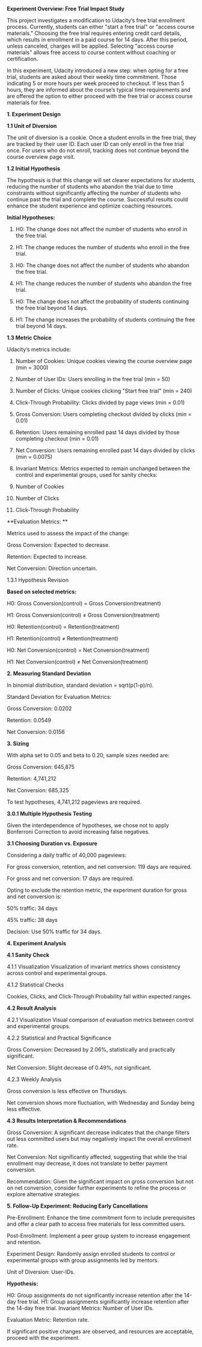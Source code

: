 **Experiment Overview: Free Trial Impact Study**

This project investigates a modification to Udacity’s free trial enrollment process. Currently, students can either "start a free trial" or "access course materials." Choosing the free trial requires entering credit card details, which results in enrollment in a paid course for 14 days. After this period, unless canceled, charges will be applied. Selecting "access course materials" allows free access to course content without coaching or certification.

In this experiment, Udacity introduced a new step: when opting for a free trial, students are asked about their weekly time commitment. Those indicating 5 or more hours per week proceed to checkout. If less than 5 hours, they are informed about the course’s typical time requirements and are offered the option to either proceed with the free trial or access course materials for free.

**1. Experiment Design**

**1.1 Unit of Diversion**

The unit of diversion is a cookie. Once a student enrolls in the free trial, they are tracked by their user ID. Each user ID can only enroll in the free trial once. For users who do not enroll, tracking does not continue beyond the course overview page visit.

**1.2 Initial Hypothesis**

The hypothesis is that this change will set clearer expectations for students, reducing the number of students who abandon the trial due to time constraints without significantly affecting the number of students who continue past the trial and complete the course. Successful results could enhance the student experience and optimize coaching resources.

**Initial Hypotheses:**

1. H0: The change does not affect the number of students who enroll in the free trial.

2. H1: The change reduces the number of students who enroll in the free trial.

3. H0: The change does not affect the number of students who abandon the free trial.

4. H1: The change reduces the number of students who abandon the free trial.

5. H0: The change does not affect the probability of students continuing the free trial beyond 14 days.

6. H1: The change increases the probability of students continuing the free trial beyond 14 days.

**1.3 Metric Choice**

Udacity’s metrics include:

1. Number of Cookies: Unique cookies viewing the course overview page (min = 3000)

2. Number of User IDs: Users enrolling in the free trial (min = 50)

3. Number of Clicks: Unique cookies clicking "Start free trial" (min = 240)

4. Click-Through Probability: Clicks divided by page views (min = 0.01)

5. Gross Conversion: Users completing checkout divided by clicks (min = 0.01)

6. Retention: Users remaining enrolled past 14 days divided by those completing checkout (min = 0.01)

7. Net Conversion: Users remaining enrolled past 14 days divided by clicks (min = 0.0075)

8. Invariant Metrics: Metrics expected to remain unchanged between the control and experimental groups, used for sanity checks:

9. Number of Cookies

10. Number of Clicks

11. Click-Through Probability

**Evaluation Metrics: **

Metrics used to assess the impact of the change:

Gross Conversion: Expected to decrease.

Retention: Expected to increase.

Net Conversion: Direction uncertain.

1.3.1 Hypothesis Revision

**Based on selected metrics:**

H0: Gross Conversion(control) = Gross Conversion(treatment)

H1: Gross Conversion(control) ≠ Gross Conversion(treatment)

H0: Retention(control) = Retention(treatment)

H1: Retention(control) ≠ Retention(treatment)

H0: Net Conversion(control) = Net Conversion(treatment)

H1: Net Conversion(control) ≠ Net Conversion(treatment)

**2. Measuring Standard Deviation**

In binomial distribution, standard deviation = sqrt(p(1-p)/n).

Standard Deviation for Evaluation Metrics:

Gross Conversion: 0.0202

Retention: 0.0549

Net Conversion: 0.0156

**3. Sizing**

With alpha set to 0.05 and beta to 0.20, sample sizes needed are:

Gross Conversion: 645,875

Retention: 4,741,212

Net Conversion: 685,325

To test hypotheses, 4,741,212 pageviews are required.

**3.0.1 Multiple Hypothesis Testing**

Given the interdependence of hypotheses, we chose not to apply Bonferroni Correction to avoid increasing false negatives.

**3.1 Choosing Duration vs. Exposure**

Considering a daily traffic of 40,000 pageviews:

For gross conversion, retention, and net conversion: 119 days are required.

For gross and net conversion: 17 days are required.

Opting to exclude the retention metric, the experiment duration for gross and net conversion is:

50% traffic: 34 days

45% traffic: 38 days

Decision: Use 50% traffic for 34 days.


**4. Experiment Analysis**

**4.1 Sanity Check**

4.1.1 Visualization Visualization of invariant metrics shows consistency across control and experimental groups.

4.1.2 Statistical Checks

Cookies, Clicks, and Click-Through Probability fall within expected ranges.

**4.2 Result Analysis**

4.2.1 Visualization Visual comparison of evaluation metrics between control and experimental groups.

4.2.2 Statistical and Practical Significance

Gross Conversion: Decreased by 2.06%, statistically and practically significant.

Net Conversion: Slight decrease of 0.49%, not significant.

4.2.3 Weekly Analysis

Gross conversion is less effective on Thursdays.

Net conversion shows more fluctuation, with Wednesday and Sunday being less effective.

**4.3 Results Interpretation & Recommendations**

Gross Conversion: A significant decrease indicates that the change filters out less committed users but may negatively impact the overall enrollment rate.

Net Conversion: Not significantly affected, suggesting that while the trial enrollment may decrease, it does not translate to better payment conversion.

Recommendation: Given the significant impact on gross conversion but not on net conversion, consider further experiments to refine the process or explore alternative strategies.

**5. Follow-Up Experiment: Reducing Early Cancellations**
   
Pre-Enrollment: Enhance the time commitment form to include prerequisites and offer a clear path to access free materials for less committed users.

Post-Enrollment: Implement a peer group system to increase engagement and retention.

Experiment Design: Randomly assign enrolled students to control or experimental groups with group assignments led by mentors.

Unit of Diversion: User-IDs.

**Hypothesis:**

H0: Group assignments do not significantly increase retention after the 14-day free trial.
H1: Group assignments significantly increase retention after the 14-day free trial.
Invariant Metrics: Number of User IDs.

Evaluation Metric: Retention rate.

If significant positive changes are observed, and resources are acceptable, proceed with the experiment.
